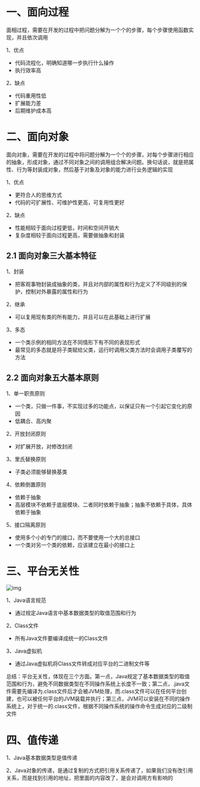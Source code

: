 # 一、面向过程

面相过程，需要在开发的过程中把问题分解为一个个的步骤，每个步骤使用函数实现，并且依次调用

1、优点

- 代码流程化，明确知道哪一步执行什么操作
- 执行效率高

2、缺点

- 代码重用性低
- 扩展能力差
- 后期维护成本高

# 二、面向对象

面向对象，需要在开发的过程中将问题分解为一个个的步骤，对每个步骤进行相应的抽象，形成对象，通过不同对象之间的调用组合解决问题。换句话说，就是把属性、行为等封装成对象，然后基于对象及对象的能力进行业务逻辑的实现

1、优点

- 更符合人的思维方式
- 代码的可扩展性、可维护性更高，可复用性更好

2、缺点

- 性能相较于面向过程更低，时间和空间开销大
- 复杂度相较于面向过程更高，需要做抽象和封装

## 2.1 面向对象三大基本特征

1、封装

- 把客观事物封装成抽象的类，并且对内部的属性和行为定义了不同级别的保护，控制对外暴露的属性和行为

2、继承

- 可以复用现有类的所有能力，并且可以在此基础上进行扩展

3、多态

- 一个类示例的相同方法在不同情形下有不同的表现形式
- 最常见的多态就是将子类赋给父类，运行时调用父类方法时会调用子类覆写的方法

## 2.2 面向对象五大基本原则

1、单一职责原则

- 一个类，只做一件事，不实现过多的功能点，以保证只有一个引起它变化的原因
- 低耦合、高内聚

2、开放封闭原则

- 对扩展开放，对修改封闭

3、里氏替换原则

- 子类必须能够替换基类

4、依赖倒置原则

- 依赖于抽象
- 高层模块不依赖于底层模块、二者同时依赖于抽象；抽象不依赖于具体，具体依赖于抽象

5、接口隔离原则

- 使用多个小的专门的接口，而不要使用一个大的总接口
- 一个类对另一个类的依赖，应该建立在最小的接口上

# 三、平台无关性

![img](https://cdn.jsdelivr.net/gh/cjing9017/Files@main/img/202305191238592.jpg)

1、Java语言规范

- 通过规定Java语言中基本数据类型的取值范围和行为

2、Class文件

- 所有Java文件要编译成统一的Class文件

3、Java虚拟机

- 通过Java虚拟机将Class文件转成对应平台的二进制文件等

总结：平台无关性，体现在三个方面。第一点，Java规定了基本数据类型的取值范围和行为，避免不同数据类型在不同操作系统上长度不一致；第二点，.java文件需要先编译为.class文件后才会被JVM处理，而.class文件可以在任何平台创建，也可以被任何平台的JVM装载并执行；第三点，JVM可以安装在不同的操作系统上，对于统一的.class文件，根据不同操作系统的操作命令生成对应的二级制文件

# 四、值传递

1、Java基本数据类型是值传递

2、Java对象的传递，是通过复制的方式把引用关系传递了，如果我们没有改引用关系，而是找到引用的地址，把里面的内容改了，是会对调用方有影响的

